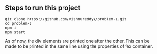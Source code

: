 ## Steps to run this project
```
git clone https://github.com/vishnureddys/problem-1.git
cd problem-1
npm i
npm start
```

As of now, the div elements are printed one after the other. This can be made to be printed in the same line using the properties of fex container. 